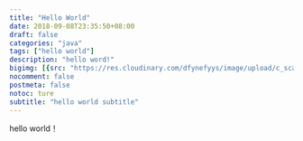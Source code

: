```yaml
---
title: "Hello World"
date: 2018-09-08T23:35:50+08:00
draft: false
categories: "java"
tags: ["hello world"]
description: "hello word!"
bigimg: [{src: "https://res.cloudinary.com/dfynefyys/image/upload/c_scale,w_5760/a_270/v1541951502/personal%20website/helloworld/814B0704.jpg", desc: "Nanjing China|July 10,2018"}]
nocomment: false
postmeta: false
notoc: ture
subtitle: "hello world subtitle"
---
```


hello world！


